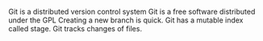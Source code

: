 Git is a distributed version control system
Git is a free software distributed under the GPL
Creating a new branch is quick.
Git has a mutable index called stage.
Git tracks changes of files.
